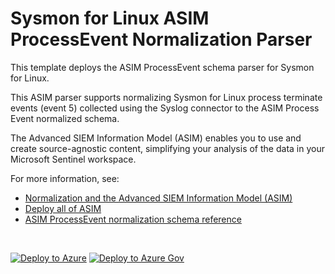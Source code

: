 # Sysmon for Linux ASIM ProcessEvent Normalization Parser

This template deploys the ASIM ProcessEvent schema parser for Sysmon for Linux.

This ASIM parser supports normalizing Sysmon for Linux process terminate events (event 5) collected using the Syslog connector to the ASIM Process Event normalized schema.

The Advanced SIEM Information Model (ASIM) enables you to use and create source-agnostic content, simplifying your analysis of the data in your Microsoft Sentinel workspace.

For more information, see:

- [Normalization and the Advanced SIEM Information Model (ASIM)](https://aka.ms/AboutASIM)
- [Deploy all of ASIM](https://aka.ms/DeployASIM)
- [ASIM ProcessEvent normalization schema reference](https://aka.ms/ASimProcessEventDoc)

<br>

[![Deploy to Azure](https://aka.ms/deploytoazurebutton)](https://portal.azure.com/#create/Microsoft.Template/uri/https%3A%2F%2Fraw.githubusercontent.com%2FAzure%2FAzure-Sentinel%2Fasim%2Fnew-proc-deploy%2FParsers%2FASimProcessEvent%2FARM%2FvimProcessTerminateLinuxSysmon%2FvimProcessTerminateLinuxSysmon.json) [![Deploy to Azure Gov](https://aka.ms/deploytoazuregovbutton)](https://portal.azure.us/#create/Microsoft.Template/uri/https%3A%2F%2Fraw.githubusercontent.com%2FAzure%2FAzure-Sentinel%2Fasim%2Fnew-proc-deploy%2FParsers%2FASimProcessEvent%2FARM%2FvimProcessTerminateLinuxSysmon%2FvimProcessTerminateLinuxSysmon.json)
